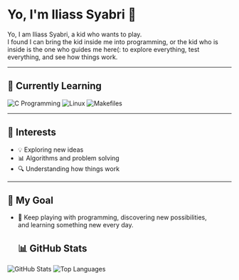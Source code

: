 # Yo, I'm Iliass Syabri 👋

Yo, I am Iliass Syabri, a kid who wants to play.  
I found I can bring the kid inside me into programming,
or the kid who is inside is the one who guides me here(:
to explore everything, test everything, and see how things work.

---

## 🚀 Currently Learning
![C Programming](https://img.shields.io/badge/C-Blue?style=for-the-badge&logo=c&logoColor=white)
![Linux](https://img.shields.io/badge/Linux-FCC624?style=for-the-badge&logo=linux&logoColor=black)
![Makefiles](https://img.shields.io/badge/Makefile-FF5733?style=for-the-badge&logo=gnu&logoColor=white) 

---

## 🧠 Interests
- 💡 Exploring new ideas  
- 📊 Algorithms and problem solving  
- 🔍 Understanding how things work  

---

## 🎯 My Goal
- 🎨 Keep playing with programming, discovering new possibilities,  
  and learning something new every day.

  ## 📊 GitHub Stats
![GitHub Stats](https://github-readme-stats.vercel.app/api?username=ilSyAbRi&show_icons=true&theme=radical)
![Top Languages](https://github-readme-stats.vercel.app/api/top-langs/?username=ilSyAbRi&layout=compact&theme=radical)
